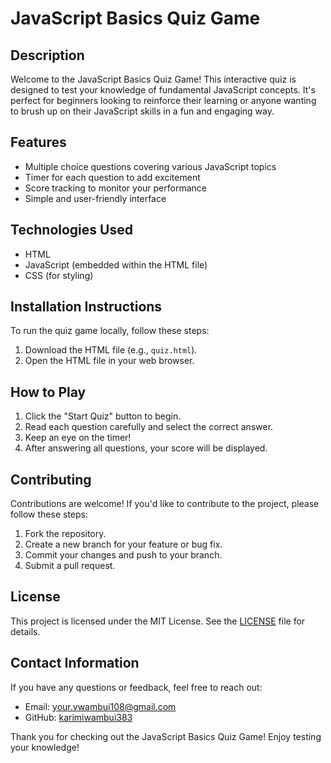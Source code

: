 # JavaScript Basics Quiz Game

## Description
Welcome to the JavaScript Basics Quiz Game! This interactive quiz is designed to test your knowledge of fundamental JavaScript concepts. It's perfect for beginners looking to reinforce their learning or anyone wanting to brush up on their JavaScript skills in a fun and engaging way.

## Features
- Multiple choice questions covering various JavaScript topics
- Timer for each question to add excitement
- Score tracking to monitor your performance
- Simple and user-friendly interface

## Technologies Used
- HTML
- JavaScript (embedded within the HTML file)
- CSS (for styling)

## Installation Instructions
To run the quiz game locally, follow these steps:
1. Download the HTML file (e.g., `quiz.html`).
2. Open the HTML file in your web browser.

## How to Play
1. Click the "Start Quiz" button to begin.
2. Read each question carefully and select the correct answer.
3. Keep an eye on the timer!
4. After answering all questions, your score will be displayed.


## Contributing
Contributions are welcome! If you'd like to contribute to the project, please follow these steps:
1. Fork the repository.
2. Create a new branch for your feature or bug fix.
3. Commit your changes and push to your branch.
4. Submit a pull request.

## License
This project is licensed under the MIT License. See the [LICENSE](LICENSE) file for details.

## Contact Information
If you have any questions or feedback, feel free to reach out:
- Email: your.vwambui108@gmail.com
- GitHub: [karimiwambui383](https://github.com/karimiwambui383)

Thank you for checking out the JavaScript Basics Quiz Game! Enjoy testing your knowledge!
